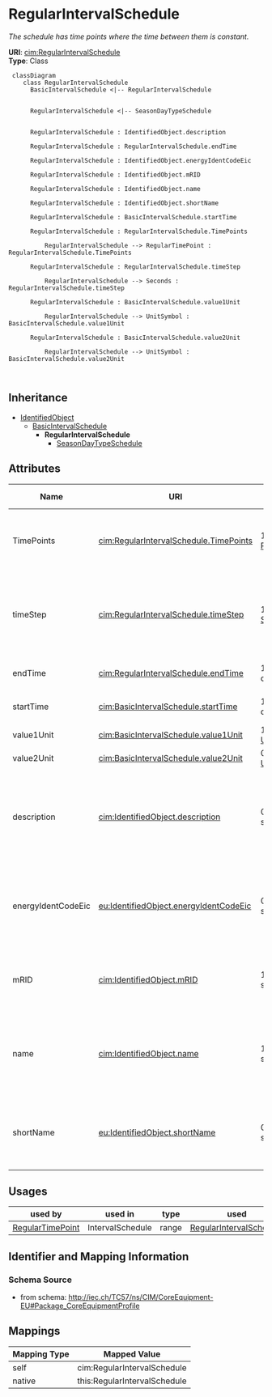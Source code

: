 # RegularIntervalSchedule


_The schedule has time points where the time between them is constant._





**URI**: [cim:RegularIntervalSchedule](http://iec.ch/TC57/CIM100#RegularIntervalSchedule)<br />
**Type**: Class




```mermaid
 classDiagram
    class RegularIntervalSchedule
      BasicIntervalSchedule <|-- RegularIntervalSchedule
      

      RegularIntervalSchedule <|-- SeasonDayTypeSchedule
      
      
      RegularIntervalSchedule : IdentifiedObject.description
        
      RegularIntervalSchedule : RegularIntervalSchedule.endTime
        
      RegularIntervalSchedule : IdentifiedObject.energyIdentCodeEic
        
      RegularIntervalSchedule : IdentifiedObject.mRID
        
      RegularIntervalSchedule : IdentifiedObject.name
        
      RegularIntervalSchedule : IdentifiedObject.shortName
        
      RegularIntervalSchedule : BasicIntervalSchedule.startTime
        
      RegularIntervalSchedule : RegularIntervalSchedule.TimePoints
        
          RegularIntervalSchedule --> RegularTimePoint : RegularIntervalSchedule.TimePoints
        
      RegularIntervalSchedule : RegularIntervalSchedule.timeStep
        
          RegularIntervalSchedule --> Seconds : RegularIntervalSchedule.timeStep
        
      RegularIntervalSchedule : BasicIntervalSchedule.value1Unit
        
          RegularIntervalSchedule --> UnitSymbol : BasicIntervalSchedule.value1Unit
        
      RegularIntervalSchedule : BasicIntervalSchedule.value2Unit
        
          RegularIntervalSchedule --> UnitSymbol : BasicIntervalSchedule.value2Unit
        
      
```





## Inheritance
* [IdentifiedObject](IdentifiedObject.md)
    * [BasicIntervalSchedule](BasicIntervalSchedule.md)
        * **RegularIntervalSchedule**
            * [SeasonDayTypeSchedule](SeasonDayTypeSchedule.md)



## Attributes


| Name | URI | Cardinality and Range | Description | Inheritance |
| ---  | --- | --- | --- | --- |
| TimePoints | [cim:RegularIntervalSchedule.TimePoints](http://iec.ch/TC57/CIM100#RegularIntervalSchedule.TimePoints) | 1..* <br />  [RegularTimePoint](RegularTimePoint.md)  | The regular interval time point data values that define this schedule | direct |
| timeStep | [cim:RegularIntervalSchedule.timeStep](http://iec.ch/TC57/CIM100#RegularIntervalSchedule.timeStep) | 1..1 <br />  [Seconds](Seconds.md)  | The time between each pair of subsequent regular time points in sequence orde... | direct |
| endTime | [cim:RegularIntervalSchedule.endTime](http://iec.ch/TC57/CIM100#RegularIntervalSchedule.endTime) | 1..1 <br />  date  | The time for the last time point | direct |
| startTime | [cim:BasicIntervalSchedule.startTime](http://iec.ch/TC57/CIM100#BasicIntervalSchedule.startTime) | 1..1 <br />  date  | The time for the first time point | [BasicIntervalSchedule](BasicIntervalSchedule.md) |
| value1Unit | [cim:BasicIntervalSchedule.value1Unit](http://iec.ch/TC57/CIM100#BasicIntervalSchedule.value1Unit) | 1..1 <br />  [UnitSymbol](UnitSymbol.md)  | Value1 units of measure | [BasicIntervalSchedule](BasicIntervalSchedule.md) |
| value2Unit | [cim:BasicIntervalSchedule.value2Unit](http://iec.ch/TC57/CIM100#BasicIntervalSchedule.value2Unit) | 0..1 <br />  [UnitSymbol](UnitSymbol.md)  | Value2 units of measure | [BasicIntervalSchedule](BasicIntervalSchedule.md) |
| description | [cim:IdentifiedObject.description](http://iec.ch/TC57/CIM100#IdentifiedObject.description) | 0..1 <br />  string  | The description is a free human readable text describing or naming the object | [IdentifiedObject](IdentifiedObject.md) |
| energyIdentCodeEic | [eu:IdentifiedObject.energyIdentCodeEic](http://iec.ch/TC57/CIM100-European#IdentifiedObject.energyIdentCodeEic) | 0..1 <br />  string  | The attribute is used for an exchange of the EIC code (Energy identification ... | [IdentifiedObject](IdentifiedObject.md) |
| mRID | [cim:IdentifiedObject.mRID](http://iec.ch/TC57/CIM100#IdentifiedObject.mRID) | 1..1 <br />  string  | Master resource identifier issued by a model authority | [IdentifiedObject](IdentifiedObject.md) |
| name | [cim:IdentifiedObject.name](http://iec.ch/TC57/CIM100#IdentifiedObject.name) | 1..1 <br />  string  | The name is any free human readable and possibly non unique text naming the o... | [IdentifiedObject](IdentifiedObject.md) |
| shortName | [eu:IdentifiedObject.shortName](http://iec.ch/TC57/CIM100-European#IdentifiedObject.shortName) | 0..1 <br />  string  | The attribute is used for an exchange of a human readable short name with len... | [IdentifiedObject](IdentifiedObject.md) |





## Usages

| used by | used in | type | used |
| ---  | --- | --- | --- |
| [RegularTimePoint](RegularTimePoint.md) | IntervalSchedule | range | [RegularIntervalSchedule](RegularIntervalSchedule.md) |






## Identifier and Mapping Information







### Schema Source


* from schema: http://iec.ch/TC57/ns/CIM/CoreEquipment-EU#Package_CoreEquipmentProfile





## Mappings

| Mapping Type | Mapped Value |
| ---  | ---  |
| self | cim:RegularIntervalSchedule |
| native | this:RegularIntervalSchedule |




